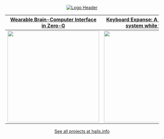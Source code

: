 <div align="center">

  [![Logo Header](https://i.imgur.com/MzaxQpN.png?1)](https://hails.info)
  
</div>

|                                     [Wearable Brain-Computer Interface in Zero-G](https://hails.info/projects/isolated-from-reality)                                      |                                  [Keyboard Expanse: A subtle gesture system while typing](https://hails.info/projects/keyboard-expanse)                                   |                                      [Lighten Up, World: Exhibited data visualisation tool for planet-wide data](https://hails.info/projects/lighten-up-world)                                       |
| :-------------------------------------------------------------------------------------------------------------------------------------------------: | :-------------------------------------------------------------------------------------------------------------------------------------------------: | :-------------------------------------------------------------------------------------------------------------------------------------------------: |
| [<img src="https://user-images.githubusercontent.com/10828202/197591438-44cec696-a379-43d7-9948-a376e3749441.gif" width="300" />](https://hails.info/projects/isolated-from-reality) | [<img src="https://user-images.githubusercontent.com/10828202/197590457-8795854c-08e8-485d-a24f-07c4cb11ae69.gif" width="300" />](https://hails.info/projects/keyboard-expanse) | [<img src="https://user-images.githubusercontent.com/10828202/197590525-51a83736-9dc2-41b5-90ed-2eb2b8f7b538.gif" width="300" />](https://hails.info/projects/lighten-up-world) |

<div align="center">

[See all projects at hails.info](https://hails.info/projects)

</div>
